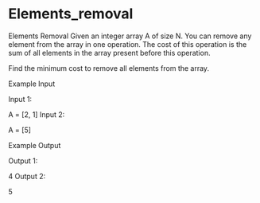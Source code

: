 # Elements_removal
Elements Removal
Given an integer array A of size N. You can remove any element from the array in one operation.
The cost of this operation is the sum of all elements in the array present before this operation.

Find the minimum cost to remove all elements from the array.

Example Input

Input 1:

A = [2, 1]
Input 2:

A = [5]


Example Output

Output 1:

4
Output 2:

5
